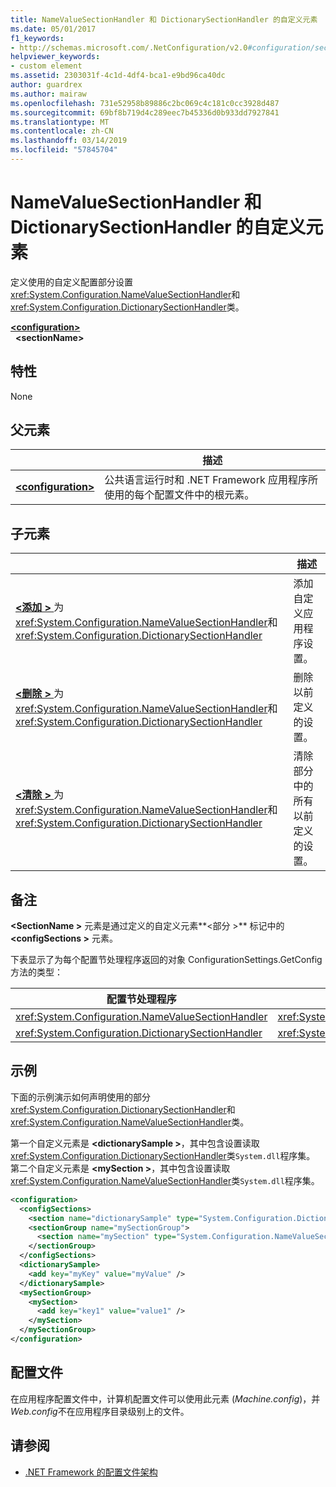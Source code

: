 ```yaml
---
title: NameValueSectionHandler 和 DictionarySectionHandler 的自定义元素
ms.date: 05/01/2017
f1_keywords:
- http://schemas.microsoft.com/.NetConfiguration/v2.0#configuration/sectionName
helpviewer_keywords:
- custom element
ms.assetid: 2303031f-4c1d-4df4-bca1-e9bd96ca40dc
author: guardrex
ms.author: mairaw
ms.openlocfilehash: 731e52958b89886c2bc069c4c181c0cc3928d487
ms.sourcegitcommit: 69bf8b719d4c289eec7b45336d0b933dd7927841
ms.translationtype: MT
ms.contentlocale: zh-CN
ms.lasthandoff: 03/14/2019
ms.locfileid: "57845704"
---
```

# <a name="custom-element-for-namevaluesectionhandler-and-dictionarysectionhandler"></a>NameValueSectionHandler 和 DictionarySectionHandler 的自定义元素

定义使用的自定义配置部分设置<xref:System.Configuration.NameValueSectionHandler>和<xref:System.Configuration.DictionarySectionHandler>类。

[**\<configuration>**](~/docs/framework/configure-apps/file-schema/configuration-element.md)\
&nbsp;&nbsp;**\<sectionName>**

## <a name="attributes"></a>特性

None

## <a name="parent-element"></a>父元素

|     | 描述 |
| --- | ----------- |
| [**\<configuration>**](~/docs/framework/configure-apps/file-schema/configuration-element.md) | 公共语言运行时和 .NET Framework 应用程序所使用的每个配置文件中的根元素。 |

## <a name="child-elements"></a>子元素

|     | 描述 |
| --- | ----------- |
| [**\<添加 >** ](~/docs/framework/configure-apps/file-schema/add-element-for-custom-2.md)为<xref:System.Configuration.NameValueSectionHandler>和 <xref:System.Configuration.DictionarySectionHandler>  | 添加自定义应用程序设置。 |
| [**\<删除 >** ](~/docs/framework/configure-apps/file-schema/remove-element-for-custom-2.md)为<xref:System.Configuration.NameValueSectionHandler>和 <xref:System.Configuration.DictionarySectionHandler> | 删除以前定义的设置。 |
| [**\<清除 >** ](~/docs/framework/configure-apps/file-schema/clear-element-for-custom-2.md)为<xref:System.Configuration.NameValueSectionHandler>和 <xref:System.Configuration.DictionarySectionHandler> | 清除部分中的所有以前定义的设置。 |

## <a name="remarks"></a>备注

 **\<SectionName >** 元素是通过定义的自定义元素**\<部分 >** 标记中的 **\<configSections >** 元素。

下表显示了为每个配置节处理程序返回的对象 ConfigurationSettings.GetConfig 方法的类型：

| 配置节处理程序                        | 返回类型                                                |
| ---------------------------------------------------- | ---------------------------------------------------------- |
| <xref:System.Configuration.NameValueSectionHandler>  | <xref:System.Collections.Specialized.NameValueCollection>  |
| <xref:System.Configuration.DictionarySectionHandler> | <xref:System.Collections.IDictionary>                      |

## <a name="example"></a>示例

下面的示例演示如何声明使用的部分<xref:System.Configuration.DictionarySectionHandler>和<xref:System.Configuration.NameValueSectionHandler>类。

第一个自定义元素是 **\<dictionarySample >**，其中包含设置读取<xref:System.Configuration.DictionarySectionHandler>类`System.dll`程序集。 第二个自定义元素是 **\<mySection >**，其中包含设置读取<xref:System.Configuration.NameValueSectionHandler>类`System.dll`程序集。

```xml
<configuration>
  <configSections>
    <section name="dictionarySample" type="System.Configuration.DictionarySectionHandler,System" />
    <sectionGroup name="mySectionGroup">
      <section name="mySection" type="System.Configuration.NameValueSectionHandler,System" />
    </sectionGroup>
  </configSections>
  <dictionarySample>
    <add key="myKey" value="myValue" />
  </dictionarySample>
  <mySectionGroup>
    <mySection>
      <add key="key1" value="value1" />
    </mySection>
  </mySectionGroup>
</configuration>
```

## <a name="configuration-file"></a>配置文件

在应用程序配置文件中，计算机配置文件可以使用此元素 (*Machine.config*)，并*Web.config*不在应用程序目录级别上的文件。

## <a name="see-also"></a>请参阅

- [.NET Framework 的配置文件架构](~/docs/framework/configure-apps/file-schema/index.md)
